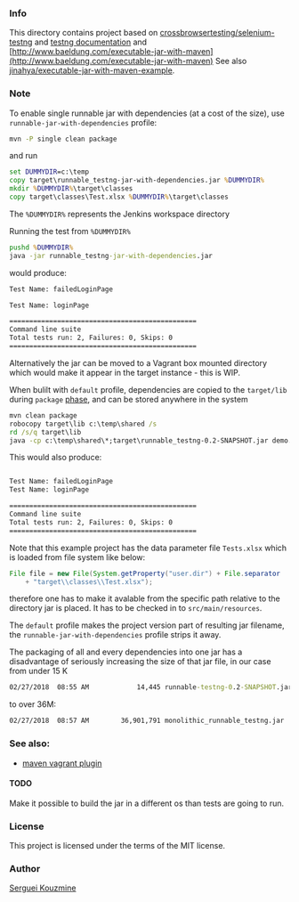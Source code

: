 
### Info

This directory contains project
based on [crossbrowsertesting/selenium-testng](https://github.com/crossbrowsertesting/selenium-testng)
and [testng documentation](http://testng.org/doc/documentation-main.html#running-testng-programmatically)
and [http://www.baeldung.com/executable-jar-with-maven](http://www.baeldung.com/executable-jar-with-maven)
See also [jinahya/executable-jar-with-maven-example](https://github.com/jinahya/executable-jar-with-maven-example).

### Note

To enable single runnable jar with dependencies (at a cost of the size), use `runnable-jar-with-dependencies` profile:

```cmd
mvn -P single clean package
```
and run
```cmd
set DUMMYDIR=c:\temp
copy target\runnable_testng-jar-with-dependencies.jar %DUMMYDIR%
mkdir %DUMMYDIR%\target\classes
copy target\classes\Test.xlsx %DUMMYDIR%\target\classes
```
The `%DUMMYDIR%` represents the Jenkins workspace directory

Running the test from `%DUMMYDIR%`
```cmd
pushd %DUMMYDIR%
java -jar runnable_testng-jar-with-dependencies.jar
```

would produce:

```cmd
Test Name: failedLoginPage

Test Name: loginPage

===============================================
Command line suite
Total tests run: 2, Failures: 0, Skips: 0
===============================================
```

Alternatively the jar can be moved to a Vagrant box mounted directory which would make it appear in the target instance - this is WIP.

When bulilt with `default` profile, dependencies are copied to the `target/lib` during `package` [phase](http://maven.apache.org/guides/introduction/introduction-to-the-lifecycle.html),
and can be stored anywhere in the system

```cmd
mvn clean package
robocopy target\lib c:\temp\shared /s
rd /s/q target\lib
java -cp c:\temp\shared\*;target\runnable_testng-0.2-SNAPSHOT.jar demo.EntryPoint
```


This would also produce:
```cmd

Test Name: failedLoginPage
Test Name: loginPage

===============================================
Command line suite
Total tests run: 2, Failures: 0, Skips: 0
===============================================

```
Note that this example project has the data parameter file `Tests.xlsx` which is loaded from file system like below:

```java
File file = new File(System.getProperty("user.dir") + File.separator
    + "target\\classes\\Test.xlsx");
```
therefore one has to make it avalable from the specific path relative to the directory jar is placed.
It has to be checked in to `src/main/resources`.
 
The `default` profile makes the project version part of resulting jar filename,
the `runnable-jar-with-dependencies` profile strips it away.

The packaging of all and every dependencies into one jar has a disadvantage of
seriously increasing the size of that jar file, in our case from under 15 K
```cmd
02/27/2018  08:55 AM            14,445 runnable-testng-0.2-SNAPSHOT.jar
```
to over 36M:
```cmd
02/27/2018  08:57 AM        36,901,791 monolithic_runnable_testng.jar
```

### See also:

 * [maven vagrant plugin](https://github.com/nicoulaj/vagrant-maven-plugin)

#### TODO
Make it possible to build the jar in a different os than tests are going to run.

### License
This project is licensed under the terms of the MIT license.

### Author
[Serguei Kouzmine](kouzmine_serguei@yahoo.com)
